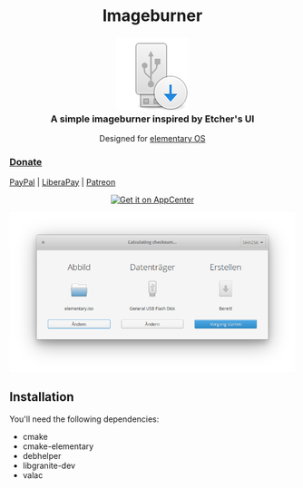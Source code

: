 <div>
  <h1 align="center">Imageburner</h1>
  <h3 align="center"><img src="data/icons/com.github.artemanufrij.imageburner.svg"/><br>A simple imageburner inspired by Etcher's UI</h3>
  <p align="center">Designed for <a href="https://elementary.io">elementary OS</p>
</div>

### Donate
<a href="https://www.paypal.me/ArtemAnufrij">PayPal</a> | <a href="https://liberapay.com/Artem/donate">LiberaPay</a> | <a href="https://www.patreon.com/ArtemAnufrij">Patreon</a>

<p align="center">
  <a href="https://appcenter.elementary.io/com.github.artemanufrij.imageburner">
    <img src="https://appcenter.elementary.io/badge.svg" alt="Get it on AppCenter">
  </a>
</p>
<p align="center">
  <img src="Screenshot.png"/>
</p>

## Installation
You'll need the following dependencies:
* cmake
* cmake-elementary
* debhelper
* libgranite-dev
* valac
